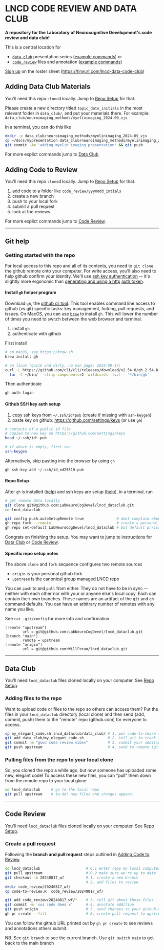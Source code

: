 # LNCD CODE REVIEW AND DATA CLUB
**A repository for the Laboratory of Neurocognitive Development's code review and data club!**

This is a central location for 
 * [`data_club`](data_club/) presentation series ([example commands](#data-club)) or
 * [`code_review`](code_review/) files and annotation ([example commands](#code-review))

[Sign up](https://docs.google.com/spreadsheets/d/11oS9XdHAXNV9azwq0Yaxyq6ir_R-8KfF8OWUghnhgug/edit) on the roster sheet (https://tinyurl.com/lncd-data-code-club)

## Adding Data Club Materials
You'll need this repo `clone`d locally. Jump to [Repo Setup](#repo-setup) for that.

Please create a new directory titled `topic_date_initials` in the most relevant folder in `data_club/`, and put your materials there. For example: `data_club/neuroimaging_methods/myelinimaging_2024-09_vjs`

In a terminal, you can do this like
```sh
mkdir -p data_club/neuroimaging_methods/myelinimaging_2024-09_vjs
cp ~/docs/mypresentation data_club/neuroimaging_methods/myelinimaging_2024-09_vjs
git commit -Am 'adding myelin imaging presentation' && git push
```

For more explict commands jump to [Data Club](#data-club).

## Adding Code to Review

You'll need this repo `clone`d locally. Jump to [Repo Setup](#repo-setup) for that.

  1. add code to a folder like `code_review/yyymmdd_intials`
  1. create a new branch
  1. push to your local fork
  1. submit a pull request
  1. look at the reviews

For more explict commands jump to [Code Review](#code-review).

----  

## Git help

### Getting started with the repo

For local access to this repo and all of its contents, you need to `git clone` the github remote onto your computer. For write access, you'll also need to help github confirm your identity. We'll use [ssh key authentication](https://docs.github.com/en/authentication/connecting-to-github-with-ssh/adding-a-new-ssh-key-to-your-github-account) -- it's slightly more ergonomic than [generating and using a http](https://docs.github.com/en/authentication/keeping-your-account-and-data-secure/managing-your-personal-access-tokens) [auth token](https://github.com/settings/tokens).

#### Install `gh` helper program

Download `gh`, the [github cli tool](https://cli.github.com/). This tool enables command line access to github (vs git) specific tasks: key management, forking, pull requests, and issues. On MacOS, you can use [`brew`](https://brew.sh/) to install `gh`. This will lower the number of times you need to switch between the web browser and terminal.

  1. install `gh`
  2. authenticate with github

First install
```sh
# on macOS, see https://brew.sh
brew install gh

# on linux (quick and dirty, no man page; 2024-08-17)
curl -L https://github.com/cli/cli/releases/download/v2.54.0/gh_2.54.0_linux_amd64.tar.gz |
  tar -C ~/bin/ --strip-components=2 -wildcards -tvzf - '*/bin/gh'
```

Then authenticate
```sh
gh auth login
```


#### Github SSH key auth setup

  1. copy ssh keys from `~/.ssh/id*pub` (create if missing with `ssh-keygen`)
  2. paste key on github: https://github.com/settings/keys (or use `gh`)

```sh
# contents of a public id file
# copied to new key on https://github.com/settings/keys
head ~/.ssh/id*.pub

# if above is empty, first run
ssh-keygen
```

Alternatively, skip pasting into the browser by using `gh`
```sh
gh ssh-key add ~/.ssh/id_ed25519.pub
```

#### Repo Setup
After `gh` is installed ([help](#install-gh-helper-program)) and ssh keys are setup ([help](#github-ssh-key-auth-setup)), in a terminal, run
```sh
# get remote data locally
git clone git@github.com:LabNeuroCogDevel/lncd_dataclub.git
cd lncd_dataclub

git config push.autoSetupRemote true               # dont complain about making branches
gh repo fork --remote                              # create a personal fork
gh repo set-default LabNeuroCogDevel/lncd_dataclub # but default pr/issues on shared
```

Congrats on finishing the setup. You may want to jump to instructions for [Data Club](#data-club) or [Code Review](#code-review).

#### Specific repo setup notes
The above `clone` and `fork` sequence configures two remote sources 
 * `origin` is your personal github fork
 * `upstream` is the canonical group managed LNCD repo

You can `push` to and `pull` from either. They do not have to be in sync -- neither with each other nor with your or anyone else's local copy. Each can contain their own branches. These names are an artifact of the `git` and `gh` command defaults. You can have an arbitrary number of remotes with any name you like.

See `cat .git/config` for more info and confirmation.

```
[remote "upstream"]
        url = git@github.com:LabNeuroCogDevel/lncd_dataclub.git
[branch "main"]
        remote = upstream
[remote "origin"]
        url = git@github.com:WillForan/lncd_dataclub.git
```
-------

## Data Club

You'll need `lncd_dataclub` files cloned locally on your computer.
See [Repo Setup](#repo-setup).


### Adding files to the repo

Want to upload code or files to the repo so others can access them?
Put the files in your `lncd_dataclub` directory (local clone) and then send (add, commit, push) them to the "remote" repo (github.com) for everyone to access.

```sh
cp my_elegant_code.sh lncd_dataclub/data_club/ # 1. put code-to-share into your local clone
git add data_club/my_elegant_code.sh           # 2. tell git to track the file
git commit -m "good code review vibes"         # 3. commit your addition w/ an annotation
git push upstream                              # 4. send to remote (github)
```

### Pulling files from the repo to your local clone

So, you cloned the repo a while ago, but now someone has uploaded some new, elegant code!
To access these new files, you can "pull" them down from the remote repo to your local glone

```sh
cd lncd_dataclub     # go to the local repo
git pull upstream    # ta-da! new files and changes appear!
``` 
---- 

## Code Review

You'll need `lncd_dataclub` files cloned locally on your computer.
See [Repo Setup](#repo-setup).

### Create a pull request
Following the **branch and pull request** steps outlined in [Adding Code to Review](#adding-code-to-review)

```sh
cd lncd_dataclub                     # 0.1 enter repo on local computer
git pull upstream                    # 0.2 make sure we're up to date 
git checkout -b 20240817_wf          # 1. create a new branch
                                     # 2. add files to review
mkdir code_review/20240817_wf/
cp code-to-review.R  code_review/20240817_wf/

git add code_review/20240817_wf/*    # 3. tell git about those files
git commit -m 'sus code does x'      # 4. annotate addition
git push origin                      # 5. send changes to your github.com fork
gh pr create --fill                  # 6. create pull request to upstream LNCD github repo
```

You can follow the github URL printed out by `gh pr create` to see reviews and annotations others submit.

NB. See `git branch` to see the current branch. Use `git switch main` to get back to the main branch

